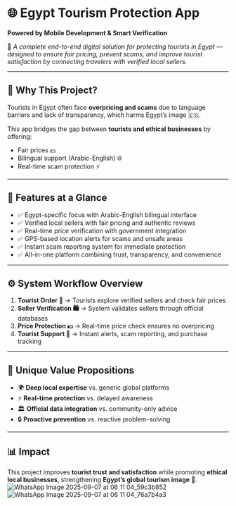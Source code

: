 # 🌐 Egypt Tourism Protection App
**Powered by Mobile Development & Smart Verification**

🚀 *A complete end-to-end digital solution for protecting tourists in Egypt — designed to ensure fair pricing, prevent scams, and improve tourist satisfaction by connecting travelers with verified local sellers.*

---

## 🧠 Why This Project?
Tourists in Egypt often face **overpricing and scams** due to language barriers and lack of transparency, which harms Egypt’s image 🇪🇬.  

This app bridges the gap between **tourists and ethical businesses** by offering:  
- Fair prices 💵  
- Bilingual support (Arabic-English) 🌐  
- Real-time scam protection ⚡  

---

## 📌 Features at a Glance
- ✅ Egypt-specific focus with Arabic-English bilingual interface  
- ✅ Verified local sellers with fair pricing and authentic reviews  
- ✅ Real-time price verification with government integration  
- ✅ GPS-based location alerts for scams and unsafe areas  
- ✅ Instant scam reporting system for immediate protection  
- ✅ All-in-one platform combining trust, transparency, and convenience  

---

## ⚙️ System Workflow Overview
1. **Tourist Order 🧳** → Tourists explore verified sellers and check fair prices  
2. **Seller Verification 🛍️** → System validates sellers through official databases  
3. **Price Protection 💵** → Real-time price check ensures no overpricing  
4. **Tourist Support 📱** → Instant alerts, scam reporting, and purchase tracking  

---

## 🧾 Unique Value Propositions
- 🌍 **Deep local expertise** vs. generic global platforms  
- ⚡ **Real-time protection** vs. delayed awareness  
- 🏛️ **Official data integration** vs. community-only advice  
- 🔒 **Proactive prevention** vs. reactive problem-solving  

---

## 📊 Impact
This project improves **tourist trust and satisfaction** while promoting **ethical local businesses**, strengthening **Egypt’s global tourism image** 🌟.  
![WhatsApp Image 2025-09-07 at 06 11 04_59c3b852](https://github.com/user-attachments/assets/967a21d4-c46f-4315-a951-bad739cd3aea)
![WhatsApp Image 2025-09-07 at 06 11 04_76a7b4a3](https://github.com/user-attachments/assets/d8924262-1456-43bc-81c2-f06ea46d7de9)
